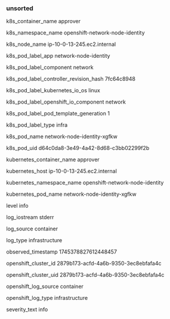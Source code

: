 ### unsorted 

k8s_container_name
approver

k8s_namespace_name
openshift-network-node-identity

k8s_node_name
ip-10-0-13-245.ec2.internal

k8s_pod_label_app
network-node-identity

k8s_pod_label_component
network

k8s_pod_label_controller_revision_hash
7fc64c8948

k8s_pod_label_kubernetes_io_os
linux

k8s_pod_label_openshift_io_component
network

k8s_pod_label_pod_template_generation
1

k8s_pod_label_type
infra

k8s_pod_name
network-node-identity-xgfkw

k8s_pod_uid
d64c0da8-3e49-4a42-8d68-c3bb02299f2b

kubernetes_container_name
approver

kubernetes_host
ip-10-0-13-245.ec2.internal

kubernetes_namespace_name
openshift-network-node-identity

kubernetes_pod_name
network-node-identity-xgfkw

level
info

log_iostream
stderr

log_source
container

log_type
infrastructure

observed_timestamp
1745378827612448457

openshift_cluster_id
2879b173-acfd-4a6b-9350-3ec8ebfafa4c

openshift_cluster_uid
2879b173-acfd-4a6b-9350-3ec8ebfafa4c

openshift_log_source
container

openshift_log_type
infrastructure

severity_text
info